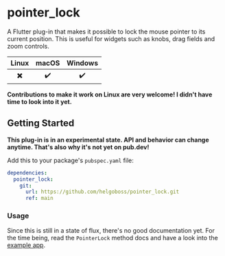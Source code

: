 # pointer_lock

A Flutter plug-in that makes it possible to lock the mouse pointer to its current position.
This is useful for widgets such as knobs, drag fields and zoom controls.

| Linux | macOS | Windows |
| :---: | :---: | :-----: |
|   ✖️   |   ✔️   |    ✔️    |

**Contributions to make it work on Linux are very welcome! I didn't have time to look into it yet.**

## Getting Started

**This plug-in is in an experimental state. API and behavior can change anytime. That's also
why it's not yet on pub.dev!**

Add this to your package's `pubspec.yaml` file:

```yaml
dependencies:
  pointer_lock:
    git:
      url: https://github.com/helgoboss/pointer_lock.git
      ref: main
```

### Usage

Since this is still in a state of flux, there's no good documentation yet. For the time being, 
read the `PointerLock` method docs and have a look into the [example app](example/lib/main.dart).